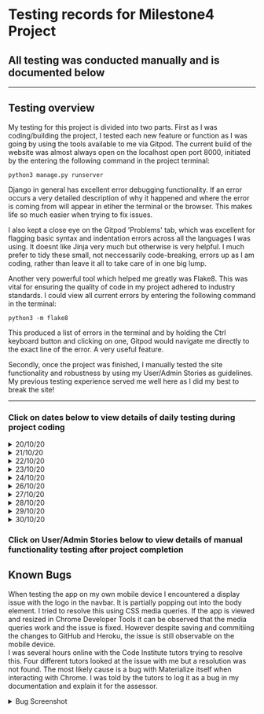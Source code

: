 # Testing records for Milestone4 Project
## All testing was conducted manually and is documented below
<hr>

## Testing overview
My testing for this project is divided into two parts. First as I was coding/building the project,
I tested each new feature or function as I was going by using the tools available to me via Gitpod.
The current build of the website was almost always open on the localhost open port 8000, initiated 
by the entering the following command in the project terminal:
```
python3 manage.py runserver
```

Django in general has excellent error debugging functionality. If an error occurs a very detailed description
of why it happened and where the error is coming from will appear in etiher the terminal or the browser.
This makes life so much easier when trying to fix issues.

I also kept a close eye on the Gitpod 'Problems' tab, which was excellent for flagging basic syntax and indentation 
errors across all the languages I was using. It doesnt like Jinja very much but otherwise is very helpful. I much prefer 
to tidy these small, not neccessarily code-breaking, errors up as I am coding, rather than leave it all to take care of in one big lump.

Another very powerful tool which helped me greatly was Flake8. This was vital for ensuring the quality of code in 
my project adhered to industry standards. I could view all current errors by entering the following command in
the terminal:
```
python3 -m flake8
```
This produced a list of errors in the terminal and by holding the Ctrl keyboard button and clicking on one, Gitpod
would navigate me directly to the exact line of the error. A very useful feature.
<br>

Secondly, once the project was finished, I manually tested the site functionality and robustness by using 
my User/Admin Stories as guidelines. My previous testing experience served me well here as I did my best to break the site!
<hr>

### Click on dates below to view details of daily testing during project coding
<details>
<summary>20/10/20</summary>
After generating a new Git repository from the Code Institute template, I setup my Gitpod workspace.
I created a manage.py file, installed Django and pushed to GitHub to ensure commits were happening 
successfully. No issues.
</details>
<details>
<summary>21/10/20</summary>
Much of today was spent setting up Allauth to deal with site user management and registration functionality.
Some minor syntax issues were throwing errors as I was testing user registration in the browser but these were
easily adjusted. I setup my base.hmtl file, Home app and some templates, relationally linked with Jinja and was able to 
successfully view them in the browser.
</details>
<details>
<summary>22/10/20</summary>
Updated headers and Jinja templating. Headers were displaying poorly in browser so adjusted via HTML styles and CSS.
</details>
<details>
<summary>23/10/20</summary>
Bulk upload of products and categories from fixtures file was continuously failing. Eventually realised I had accidentally transferred
the same data from the JSON formatter for my products to both files. Updated the Categories file with the correct code and upload was successful.
Added nav bars to my mainpage and mobile headers. Tested views and dropdown functionality in the browser. Some slight display issues remedied via
CSS and HTML styles. Also fixed some linter issues flagged in Gitpod. Flake8 does not seem to like Jinja and is flagging problems in my HTML
templates as I have no doctype specified on Line 1. I checked this with Code Institute tutor support and they told me to ignore it.
</details>
<details>
<summary>24/10/20</summary>
Today I built my Products and Product Details pages. Took quite some time to get these linking correctly. Had to refer to Code Institute tutorials
several times. All is working as expected now and basic details and images are displaying in the browser.
</details>
<details>
<summary>26/10/20</summary>
Added Search form to header and tested in browser. No issues finding correct products or returning no matches. Added sort bar to products page. This did
not work in the browser. Checked code and noticed syntax errors. Once remedied sort function works. Also created bag app today. Could not get it to calculate
delivery costs and had to refer to Code Institute tutorials for assistance here. Eventually bag app works and displays fine in browser with correct calculations
for delivery threshold.
</details>
<details>
<summary>27/10/20</summary>
More work on bag app today. Needed further assistance from Code Institute tutorials when coding the context processor. It works fine in browser.
All basic functionality works such as add/remove and update qunatities etc.. Also added toast notifications. These were not displaying at all initially.
Checked my code and noticed they were not at the correct folder level in my directory. After adjusting this they work.
</details>
<details>
<summary>28/10/20</summary>
Tidied up Toasts with CSS, they look good in the browser now. Basic Checkout app views, templates and Models setup along with Stripe functionality and signals. The forms
are visible in the browser but need styling.
</details>
<details>
<summary>29/10/20</summary>
Setup Webhook handlers with assistance from Code Institute tutorials. Had to fix multiple syntax errors before I could get a successful response.
</details>
<details>
<summary>30/10/20</summary>
Created superuser for site to access admin backend. Tidied up some grammatical display errors. A lot of back and forth between the code and the browser
trying to get the delete function to work but eventually got the code correct. Linter showing errors on the models.py file in the Profiles app.
Adjusted several typos. Tried another test of delete function from admin side and got a 404 error in the browser:
"Page not found (404)
Request Method:	GET
Request URL:	http://localhost:8000/
Raised by:	home.views.index
No Product matches the given query."
<br>
This broke the site. I could not navigate to any other pages even after refreshing. 
</details>

### Click on User/Admin Stories below to view details of manual functionality testing after project completion

## **Known Bugs**
When testing the app on my own mobile device I encountered a display issue with the logo in the navbar. It is partially popping out into the body element. I tried to resolve this using CSS media queries. If the app is viewed and resized in Chrome Developer Tools it can be observed that the media queries work and the issue is fixed. However despite saving and commitiing the changes to GitHub and Heroku, the issue is still observable on the mobile device.
<br> I was several hours online with the Code Institute tutors trying to resolve this. Four different tutors looked at the issue with me but a resolution was not found. The most likely cause is a bug with Materialize itself when interacting with Chrome. I was told by the tutors to log it as a bug in my documentation and explain it for the assessor.

<details><summary>Bug Screenshot</summary>

![bugscreenshot](https://user-images.githubusercontent.com/48594804/94626660-73cabc80-02b3-11eb-914d-2489dc597e77.PNG)
</details>